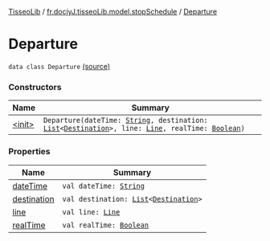 [TisseoLib](../../index.md) / [fr.docjyJ.tisseoLib.model.stopSchedule](../index.md) / [Departure](./index.md)

# Departure

`data class Departure` [(source)](https://github.com/docjyj/tisseoLib/tree/master/src/main/kotlin/fr/docjyJ/tisseoLib/model/stopSchedule/Departure.kt#L7)

### Constructors

| Name | Summary |
|---|---|
| [&lt;init&gt;](-init-.md) | `Departure(dateTime: `[`String`](https://kotlinlang.org/api/latest/jvm/stdlib/kotlin/-string/index.html)`, destination: `[`List`](https://kotlinlang.org/api/latest/jvm/stdlib/kotlin.collections/-list/index.html)`<`[`Destination`](../-destination/index.md)`>, line: `[`Line`](../../fr.docjy-j.tisseo-lib.model.line/-line/index.md)`, realTime: `[`Boolean`](https://kotlinlang.org/api/latest/jvm/stdlib/kotlin/-boolean/index.html)`)` |

### Properties

| Name | Summary |
|---|---|
| [dateTime](date-time.md) | `val dateTime: `[`String`](https://kotlinlang.org/api/latest/jvm/stdlib/kotlin/-string/index.html) |
| [destination](destination.md) | `val destination: `[`List`](https://kotlinlang.org/api/latest/jvm/stdlib/kotlin.collections/-list/index.html)`<`[`Destination`](../-destination/index.md)`>` |
| [line](line.md) | `val line: `[`Line`](../../fr.docjy-j.tisseo-lib.model.line/-line/index.md) |
| [realTime](real-time.md) | `val realTime: `[`Boolean`](https://kotlinlang.org/api/latest/jvm/stdlib/kotlin/-boolean/index.html) |
